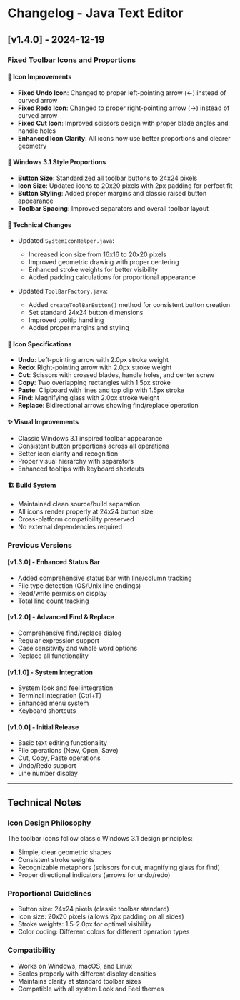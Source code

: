 # Changelog - Java Text Editor

## [v1.4.0] - 2024-12-19

### Fixed Toolbar Icons and Proportions

#### 🎨 Icon Improvements
- **Fixed Undo Icon**: Changed to proper left-pointing arrow (←) instead of curved arrow
- **Fixed Redo Icon**: Changed to proper right-pointing arrow (→) instead of curved arrow
- **Fixed Cut Icon**: Improved scissors design with proper blade angles and handle holes
- **Enhanced Icon Clarity**: All icons now use better proportions and clearer geometry

#### 📐 Windows 3.1 Style Proportions
- **Button Size**: Standardized all toolbar buttons to 24x24 pixels
- **Icon Size**: Updated icons to 20x20 pixels with 2px padding for perfect fit
- **Button Styling**: Added proper margins and classic raised button appearance
- **Toolbar Spacing**: Improved separators and overall toolbar layout

#### 🔧 Technical Changes
- Updated `SystemIconHelper.java`:
  - Increased icon size from 16x16 to 20x20 pixels
  - Improved geometric drawing with proper centering
  - Enhanced stroke weights for better visibility
  - Added padding calculations for proportional appearance

- Updated `ToolBarFactory.java`:
  - Added `createToolBarButton()` method for consistent button creation
  - Set standard 24x24 button dimensions
  - Improved tooltip handling
  - Added proper margins and styling

#### 🎯 Icon Specifications
- **Undo**: Left-pointing arrow with 2.0px stroke weight
- **Redo**: Right-pointing arrow with 2.0px stroke weight
- **Cut**: Scissors with crossed blades, handle holes, and center screw
- **Copy**: Two overlapping rectangles with 1.5px stroke
- **Paste**: Clipboard with lines and top clip with 1.5px stroke
- **Find**: Magnifying glass with 2.0px stroke weight
- **Replace**: Bidirectional arrows showing find/replace operation

#### ✨ Visual Improvements
- Classic Windows 3.1 inspired toolbar appearance
- Consistent button proportions across all operations
- Better icon clarity and recognition
- Proper visual hierarchy with separators
- Enhanced tooltips with keyboard shortcuts

#### 🏗️ Build System
- Maintained clean source/build separation
- All icons render properly at 24x24 button size
- Cross-platform compatibility preserved
- No external dependencies required

### Previous Versions

#### [v1.3.0] - Enhanced Status Bar
- Added comprehensive status bar with line/column tracking
- File type detection (OS/Unix line endings)
- Read/write permission display
- Total line count tracking

#### [v1.2.0] - Advanced Find & Replace  
- Comprehensive find/replace dialog
- Regular expression support
- Case sensitivity and whole word options
- Replace all functionality

#### [v1.1.0] - System Integration
- System look and feel integration
- Terminal integration (Ctrl+T)
- Enhanced menu system
- Keyboard shortcuts

#### [v1.0.0] - Initial Release
- Basic text editing functionality
- File operations (New, Open, Save)
- Cut, Copy, Paste operations
- Undo/Redo support
- Line number display

---

## Technical Notes

### Icon Design Philosophy
The toolbar icons follow classic Windows 3.1 design principles:
- Simple, clear geometric shapes
- Consistent stroke weights
- Recognizable metaphors (scissors for cut, magnifying glass for find)
- Proper directional indicators (arrows for undo/redo)

### Proportional Guidelines
- Button size: 24x24 pixels (classic toolbar standard)
- Icon size: 20x20 pixels (allows 2px padding on all sides)
- Stroke weights: 1.5-2.0px for optimal visibility
- Color coding: Different colors for different operation types

### Compatibility
- Works on Windows, macOS, and Linux
- Scales properly with different display densities
- Maintains clarity at standard toolbar sizes
- Compatible with all system Look and Feel themes